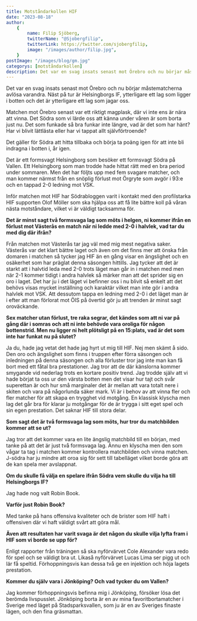 ```yaml
---
title: Motståndarkollen HIF
date: "2023-08-18"
author:
    {
        name: Filip Sjöberg,
        twitterName: "@Sjobergfilip",
        twitterLink: https://twitter.com/sjobergfilip,
        image: "/images/author/filip.jpg",
    }
postImage: "/images/blog/gm.jpg"
categorys: [motståndarkollen]
description: Det var en svag insats senast mot Örebro och nu börjar måstematcherna avlösa varandra. Näst på tur är Helsingborgs IF, ytterligare ett lag som ligger i botten och det är ytterligare ett lag som jagar oss.
---
```



Det var en svag insats senast mot Örebro och nu börjar måstematcherna avlösa varandra. Näst på tur är Helsingborgs IF, ytterligare ett lag som ligger i botten och det är ytterligare ett lag som jagar oss. 

Matchen mot Örebro senast var ett riktigt magplask, där vi inte ens är nära att vinna. Det Södra som vi lärde oss att känna under våren är som borta just nu. Det som funkade så bra funkar inte längre, vad är det som har hänt? Har vi blivit lättlästa eller har vi tappat allt självförtroende? 

Det gäller för Södra att hitta tillbaka och börja ta poäng igen för att inte bli indragna i botten i,  år igen.

Det är ett formsvagt Helsingborg som besöker ett formsvagt Södra på Vallen. Ett Helsingborg som man trodde hade hittat rätt med en bra period under sommaren. Men det har följts upp med fem svagare matcher, och man kommer närmst från en snöplig förlust mot Örgryte som avgör i 93:e och en tappad 2-0 ledning mot VSK.

Inför matchen mot HIF har Södrabloggen varit i kontakt med den profilstarka HIF supporten Olof Möller som ska hjälpa oss att få lite bättre koll på våran nästa motståndare, vilket vi är väldigt tacksamma för.

**Det är minst sagt två formsvaga lag som möts i helgen, ni kommer ifrån en förlust mot Västerås en match när ni ledde med 2-0 i halvlek, vad tar du med dig där ifrån?**

Från matchen mot Västerås tar jag väl med mig mest negativa saker. Västerås var det klart bättre laget och även om det finns mer att önska från domaren i matchen så tycker jag HIF än en gång visar en ängslighet och en osäkerhet som har präglat denna säsongen hittills. Jag tycker att det är starkt att i halvtid leda med 2-0 trots läget man går in i matchen med men när 2-1 kommer tidigt i andra halvlek så märker man att det sprider sig en oro i laget. Det har ju i det läget vi befinner oss i nu blivit så enkelt att det behövs visas mycket inställning och karaktär vilket man inte gör i andra halvlek mot VSK. Att dessutom tappa en ledning med 2-0 i det läget man är i efter att man förlorat mot ÖIS på övertid gör ju att trenden är minst sagt oroväckande.

**Sex matcher utan förlust, tre raka segrar, det kändes som att ni var på gång där i somras och att ni inte behövde vara oroliga för någon bottenstrid. Men nu ligger ni helt plötsligt på en 15:plats, vad är det som inte har funkat nu på slutet?** 

Ja du, hade jag vetat det hade jag hyrt ut mig till HIF. Nej men skämt å sido. Den oro och ängslighet som finns i truppen efter förra säsongen och inledningen på denna säsongen och alla förluster tror jag inte man kan få bort med ett fåtal bra prestationer. Jag tror att de där känslorna kommer smygande vid nederlag trots en kortare positiv trend. Jag trodde själv att vi hade börjat ta oss ur den värsta botten men det visar hur tajt och svår superettan är och hur små marginaler det är mellan att vara totalt nere i skiten och vara på någorlunda säker mark. Vi är i behov av att vinna fler och fler matcher för att skapa en trygghet vid motgång. En klassisk klyscha men lag det går bra för klarar ju motgångar för de är trygga i sitt eget spel och sin egen prestation. Det saknar HIF till stora delar.

**Som sagt det är två formsvaga lag som möts, hur tror du matchbilden kommer att se ut?**

Jag tror att det kommer vara en lite ängslig matchbild till en början, med tanke på att det är just två formsvaga lag. Ännu en klyscha men den som vågar ta tag i matchen kommer kontrollera matchbilden och vinna matchen. J-södra har ju mindre att oroa sig för sett till tabelläget vilket borde göra att de kan spela mer avslappnat.

**Om du skulle få välja en spelare ifrån Södra vem skulle du vilja ha till Helsingborgs IF?** 

Jag hade nog valt Robin Book.

**Varför just Robin Book?**

Med tanke på hans offensiva kvaliteter och de brister som HIF haft i offensiven där vi haft väldigt svårt att göra mål.

**Även att resultaten har varit svaga är det någon du skulle vilja lyfta fram i HIF som vi borde se upp för?**

Enligt rapporter från träningen så ska nyförvärvet Cole Alexander vara redo för spel och se väldigt bra ut. Likaså nyförvärvet Lucas Lima ser pigg ut och lär få speltid. Förhoppningsvis kan dessa två ge en injektion och höja lagets prestation.

**Kommer du själv vara i Jönköping? Och vad tycker du om Vallen?**

Jag kommer förhoppningsvis befinna mig i Jönköping, försöker lösa det berömda livspusslet. Jönköping borta är en av mina favoritbortamatcher i Sverige med läget på Stadsparksvallen, som ju är en av Sveriges finaste lägen, och den fina gräsmattan.